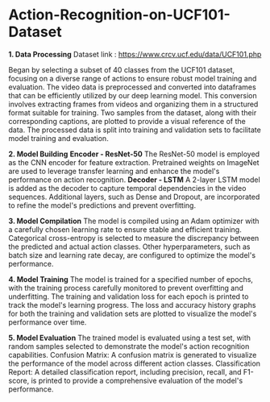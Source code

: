 # Action-Recognition-on-UCF101-Dataset
**1. Data Processing**
Dataset link : https://www.crcv.ucf.edu/data/UCF101.php

Began by selecting a subset of 40 classes from the UCF101 dataset, focusing on a diverse range of actions to ensure robust model training and evaluation.
The video data is preprocessed and converted into dataframes that can be efficiently utilized by our deep learning model.
This conversion involves extracting frames from videos and organizing them in a structured format suitable for training.
Two samples from the dataset, along with their corresponding captions, are plotted to provide a visual reference of the data.
The processed data is split into training and validation sets to facilitate model training and evaluation.

**2. Model Building**
**Encoder - ResNet-50**
The ResNet-50 model is employed as the CNN encoder for feature extraction.
Pretrained weights on ImageNet are used to leverage transfer learning and enhance the model's performance on action recognition.
**Decoder - LSTM**
A 2-layer LSTM model is added as the decoder to capture temporal dependencies in the video sequences.
Additional layers, such as Dense and Dropout, are incorporated to refine the model's predictions and prevent overfitting.

**3. Model Compilation**
The model is compiled using an Adam optimizer with a carefully chosen learning rate to ensure stable and efficient training.
Categorical cross-entropy is selected to measure the discrepancy between the predicted and actual action classes.
Other hyperparameters, such as batch size and learning rate decay, are configured to optimize the model's performance.

**4. Model Training**
The model is trained for a specified number of epochs, with the training process carefully monitored to prevent overfitting and underfitting.
The training and validation loss for each epoch is printed to track the model's learning progress.
The loss and accuracy history graphs for both the training and validation sets are plotted to visualize the model's performance over time.

**5. Model Evaluation**
The trained model is evaluated using a test set, with random samples selected to demonstrate the model's action recognition capabilities.
Confusion Matrix: A confusion matrix is generated to visualize the performance of the model across different action classes.
Classification Report: A detailed classification report, including precision, recall, and F1-score, is printed to provide a comprehensive evaluation of the model's performance.
